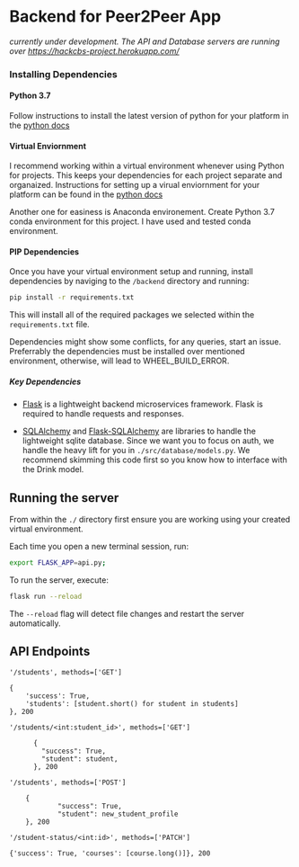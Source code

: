 # Backend for Peer2Peer App

*currently under development. The API and Database servers are running over https://hackcbs-project.herokuapp.com/*

### Installing Dependencies

#### Python 3.7

Follow instructions to install the latest version of python for your platform in the [python docs](https://docs.python.org/3/using/unix.html#getting-and-installing-the-latest-version-of-python)

#### Virtual Enviornment

I recommend working within a virtual environment whenever using Python for projects. This keeps your dependencies for each project separate and organaized. Instructions for setting up a virual enviornment for your platform can be found in the [python docs](https://packaging.python.org/guides/installing-using-pip-and-virtual-environments/)

Another one for easiness is Anaconda environement. Create Python 3.7 conda environment for this project. I have used and tested conda  environment.

#### PIP Dependencies

Once you have your virtual environment setup and running, install dependencies by naviging to the `/backend` directory and running:

```bash
pip install -r requirements.txt
```

This will install all of the required packages we selected within the `requirements.txt` file.

Dependencies might show some conflicts, for any queries, start an issue. Preferrably the dependencies must be installed over mentioned environment, otherwise, will lead to WHEEL_BUILD_ERROR.

##### Key Dependencies

- [Flask](http://flask.pocoo.org/)  is a lightweight backend microservices framework. Flask is required to handle requests and responses.

- [SQLAlchemy](https://www.sqlalchemy.org/) and [Flask-SQLAlchemy](https://flask-sqlalchemy.palletsprojects.com/en/2.x/) are libraries to handle the lightweight sqlite database. Since we want you to focus on auth, we handle the heavy lift for you in `./src/database/models.py`. We recommend skimming this code first so you know how to interface with the Drink model.


## Running the server

From within the `./` directory first ensure you are working using your created virtual environment.

Each time you open a new terminal session, run:

```bash
export FLASK_APP=api.py;
```

To run the server, execute:

```bash
flask run --reload
```

The `--reload` flag will detect file changes and restart the server automatically.



## API Endpoints

```'/students', methods=['GET']```

    {
        'success': True,
        'students': [student.short() for student in students]
    }, 200


```'/students/<int:student_id>', methods=['GET']```

          {
            "success": True,
            "student": student,
          }, 200
    


    

```'/students', methods=['POST']```
    

        {
                "success": True,
                "student": new_student_profile
        }, 200






```'/student-status/<int:id>', methods=['PATCH']```

    {'success': True, 'courses': [course.long()]}, 200

